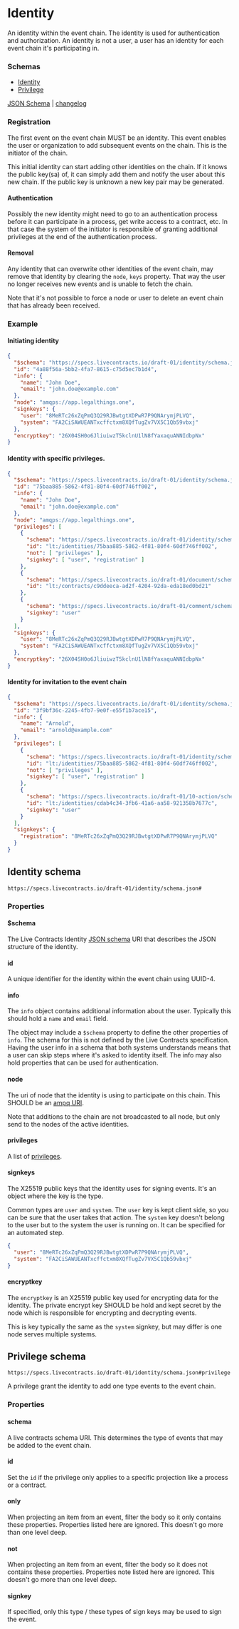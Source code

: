 # Identity

An identity within the event chain. The identity is used for authentication and authorization. An identity is not a
user, a user has an identity for each event chain it's participating in.

### Schemas

* [Identity](#identity-schema)
* [Privilege](#privilege-schema)

[JSON Schema](http://specs.livecontracts.io/draft-01/identity/schema.json) | [changelog](changelog.md)

### Registration

The first event on the event chain MUST be an identity. This event enables the user or organization to add subsequent 
events on the chain. This is the initiator of the chain.

This initial identity can start adding other identities on the chain. If it knows the public key(sa) of, it can simply
add them and notify the user about this new chain. If the public key is unknown a new key pair may be generated.

#### Authentication

Possibly the new identity might need to go to an authentication process before it can participate in a process, get
write access to a contract, etc. In that case the system of the initiator is responsible of granting additional
privileges at the end of the authentication process.

#### Removal

Any identity that can overwrite other identities of the event chain, may remove that identity by clearing the `node`,
`keys` property. That way the user no longer receives new events and is unable to fetch the chain.

Note that it's not possible to force a node or user to delete an event chain that has already been received.

### Example

#### Initiating identity

```json
{
  "$schema": "https://specs.livecontracts.io/draft-01/identity/schema.json#",
  "id": "4a88f56a-5bb2-4fa7-8615-c75d5ec7b1d4",
  "info": {
    "name": "John Doe",
    "email": "john.doe@example.com"
  },
  "node": "amqps://app.legalthings.one",
  "signkeys": {
    "user": "8MeRTc26xZqPmQ3Q29RJBwtgtXDPwR7P9QNArymjPLVQ",
    "system": "FA2CiSAWUEANTxcffctxm8XQfTugZv7VX5C1Qb59vbxj"
  },
  "encryptkey": "26X04SH0o6JliuiwzT5kclnU1lN8fYaxaquANNIdbpNx"
}
```

#### Identity with specific privileges.

```json
{
  "$schema": "https://specs.livecontracts.io/draft-01/identity/schema.json#",
  "id": "75baa885-5862-4f81-80f4-60df746ff002",
  "info": {
    "name": "John Doe",
    "email": "john.doe@example.com"
  },
  "node": "amqps://app.legalthings.one",
  "privileges": [
    {
      "schema": "https://specs.livecontracts.io/draft-01/identity/schema.json#",
      "id": "lt:/identities/75baa885-5862-4f81-80f4-60df746ff002",
      "not": [ "privileges" ],
      "signkey": [ "user", "registration" ]
    },
    {
      "schema": "https://specs.livecontracts.io/draft-01/document/schema.json#",
      "id": "lt:/contracts/c9ddeeca-ad2f-4204-92da-eda18ed0bd21"
    },
    {
      "schema": "https://specs.livecontracts.io/draft-01/comment/schema.json#",
      "signkey": "user"
    }
  ],
  "signkeys": {
    "user": "8MeRTc26xZqPmQ3Q29RJBwtgtXDPwR7P9QNArymjPLVQ",
    "system": "FA2CiSAWUEANTxcffctxm8XQfTugZv7VX5C1Qb59vbxj"
  },
  "encryptkey": "26X04SH0o6JliuiwzT5kclnU1lN8fYaxaquANNIdbpNx"
}
```

#### Identity for invitation to the event chain

```json
{
  "$schema": "https://specs.livecontracts.io/draft-01/identity/schema.json#",
  "id": "3f9bf36c-2245-4fb7-9e0f-e55f1b7ace15",
  "info": {
    "name": "Arnold",
    "email": "arnold@example.com"
  },
  "privileges": [
    {
      "schema": "https://specs.livecontracts.io/draft-01/identity/schema.json#",
      "id": "lt:/identities/75baa885-5862-4f81-80f4-60df746ff002",
      "not": [ "privileges" ],
      "signkey": [ "user", "registration" ]
    },
    {
      "schema": "https://specs.livecontracts.io/draft-01/10-action/schema.json#",
      "id": "lt:/identities/cdab4c34-3fb6-41a6-aa58-921358b7677c",
      "signkey": "user"
    }
  ],
  "signkeys": {
    "registration": "8MeRTc26xZqPmQ3Q29RJBwtgtXDPwR7P9QNArymjPLVQ"
  }
}
```

## Identity schema

`https://specs.livecontracts.io/draft-01/identity/schema.json#`

### Properties

#### $schema

The Live Contracts Identity [JSON schema](http://json-schema.org) URI that describes the JSON structure of the identity.

#### id

A unique identifier for the identity within the event chain using UUID-4.

#### info

The `info` object contains additional information about the user. Typically this should hold a `name` and `email` field.

The object may include a `$schema` property to define the other properties of `info`. The schema for this is not defined
by the Live Contracts specification. Having the user info in a schema that both systems understands means that a user
can skip steps where it's asked to identity itself. The info may also hold properties that can be used for
authentication.

#### node

The uri of node that the identity is using to participate on this chain. This SHOULD be an
[ampq URI](https://www.rabbitmq.com/uri-spec.html).

Note that additions to the chain are not broadcasted to all node, but only send to the nodes of the active identities.

#### privileges

A list of [privileges](#privilege).

#### signkeys

The X25519 public keys that the identity uses for signing events. It's an object where the key is the type.

Common types are `user` and `system`. The `user` key is kept client side, so you can be sure that the user takes that
action. The `system` key doesn't belong to the user but to the system the user is running on. It can be specified for an
automated step.

```json
{
  "user": "8MeRTc26xZqPmQ3Q29RJBwtgtXDPwR7P9QNArymjPLVQ",
  "system": "FA2CiSAWUEANTxcffctxm8XQfTugZv7VX5C1Qb59vbxj"
}
```

#### encryptkey

The `encryptkey` is an X25519 public key used for encrypting data for the identity. The private encrypt key SHOULD be
hold and kept secret by the node which is responsible for encrypting and decrypting events.

This is key typically the same as the `system` signkey, but may differ is one node serves multiple systems.

## Privilege schema

`https://specs.livecontracts.io/draft-01/identity/schema.json#privilege`

A privilege grant the identity to add one type events to the event chain.

### Properties

#### schema

A live contracts schema URI. This determines the type of events that may be added to the event chain.

#### id

Set the `id` if the privilege only applies to a specific projection like a process or a contract.

#### only

When projecting an item from an event, filter the body so it only contains these properties. Properties listed here are
ignored. This doesn't go more than one level deep.

#### not

When projecting an item from an event, filter the body so it does not contains these properties. Properties note listed
here are ignored. This doesn't go more than one level deep.

#### signkey

If specified, only this type / these types of sign keys may be used to sign the event.
